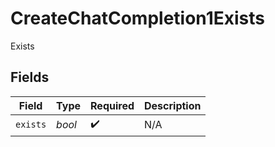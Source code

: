 # CreateChatCompletion1Exists

Exists


## Fields

| Field              | Type               | Required           | Description        |
| ------------------ | ------------------ | ------------------ | ------------------ |
| `exists`           | *bool*             | :heavy_check_mark: | N/A                |